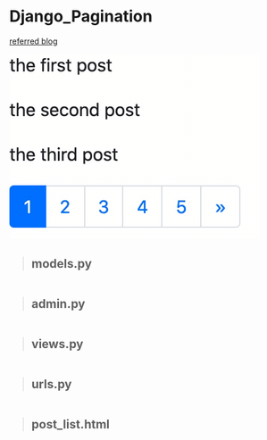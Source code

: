 # Django_Pagination

[referred blog](https://narito.ninja/blog/detail/89/)

![pagination](pagination.gif)

> ## models.py
``` python

```

> ## admin.py
``` python

```

> ## views.py
``` python


```

> ## urls.py
``` python

```

> ## post_list.html
``` python

```
